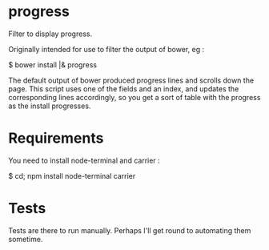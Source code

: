 progress
========

Filter to display progress.

Originally intended for use to filter the output of bower, eg :

$ bower install |& progress

The default output of bower produced progress lines and scrolls down
the page. This script uses one of the fields and an index, and updates
the corresponding lines accordingly, so you get a sort of table with
the progress as the install progresses.

Requirements
============

You need to install node-terminal and carrier :

$ cd; npm install node-terminal carrier

Tests
=====

Tests are there to run manually. Perhaps I'll get round to automating
them sometime.

